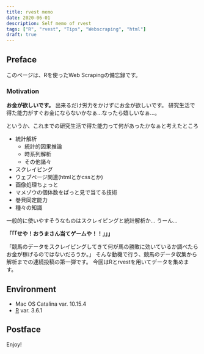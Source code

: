 ```yaml
---
title: rvest memo
date: 2020-06-01
description: Self memo of rvest
tags: ["R", "rvest", "Tips", "Webscraping", "html"]
draft: true
---
```


<!--This page is a memo to run {rvest} from R and do web scraping.-->
## Preface

このページは、Rを使ったWeb Scrapingの備忘録です。

### Motivation
__お金が欲しいです。__
出来るだけ労力をかけずにお金が欲しいです。
研究生活で得た能力がすぐお金にならないかなぁ...なったら嬉しいなぁ...。

というか、これまでの研究生活で得た能力って何があったかなぁと考えたところ

- 統計解析
	- 統計的因果推論
	- 時系列解析
	- その他諸々
- スクレイピング
- ウェブページ関連(htmlとかcssとか)
- 画像処理ちょっと
- マメゾウの個体数をぱっと見で当てる技術
- 巻貝同定能力
- 種々の知識

一般的に使いやすそうなものはスクレイピングと統計解析か...
うーん...


__「「「せや！おうまさん当てゲームや！！」」」__


「競馬のデータをスクレイピングしてきて何が馬の勝敗に効いているか調べたらお金が稼げるのではないだろうか。」
そんな動機で行う、競馬のデータ収集から解析までの連続投稿の第一弾です。
今回はRとrvestを用いてデータを集めます。



## Environment
- Mac OS Catalina var. 10.15.4
- [R](https://www.r-project.org/) var. 3.6.1


## Postface


Enjoy!




